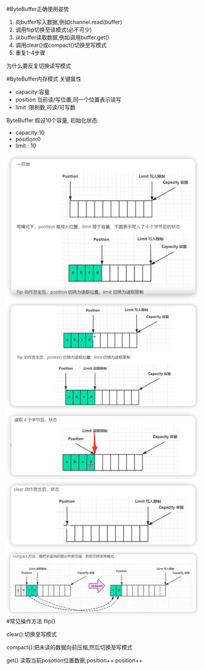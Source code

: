


#ByteBuffer正确使用姿势
1. 向buffer写入数据,例如channel.read(buffer)
2. 调用flip切换至读模式(必不可少)
3. 从buffer读取数据,例如调用buffer.get()
4. 调用clear()或compact()切换至写模式
5. 重复1-4步骤


为什么要反复切换读写模式

#ByteBuffer内存模式
关键属性
* capacity:容量
* position 当前读/写位置,同一个位置表示读写
* limit :限制数,可读/可写数

ByteBuffer 假设10个容量,
初始化状态:
* capacity:10
* position:0
* limit : 10

![img_3.png](img_3.png)
![img_4.png](img_4.png)
![img_5.png](img_5.png)
![img_6.png](img_6.png)
![img_7.png](img_7.png)
#常见操作方法
flip()

clear():切换至写模式

compact():把未读的数据向前压缩,然后切换至写模式


get()
读取当前posotion位置数据,position++
position++
  
